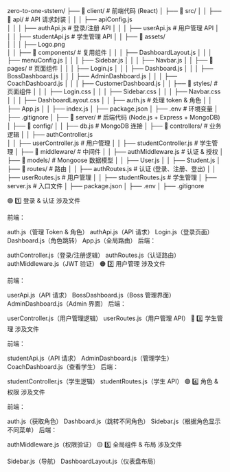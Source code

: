 zero-to-one-ststem/
├── 📂 client/         # 前端代码 (React)
│   ├── 📂 src/
│   │   ├── 📂 api/                 # API 请求封装
│   │   │   ├── apiConfig.js          
│   │   │   ├── authApi.js          # 登录/注册 API
│   │   │   ├── userApi.js          # 用户管理 API
│   │   │   ├── studentApi.js       # 学生管理 API
│   │   ├── 📂 assets/               
│   │   │   ├── Logo.png      
│   │   ├── 📂 components/          # 复用组件
│   │   │   ├── DashboardLayout.js
│   │   │   ├── menuConfig.js
│   │   │   ├── Sidebar.js
│   │   │   ├── Navbar.js
│   │   ├── 📂 pages/               # 页面组件
│   │   │   ├── Login.js
│   │   │   ├── Dashboard.js
│   │   │   ├── BossDashboard.js
│   │   │   ├── AdminDashboard.js
│   │   │   ├── CoachDashboard.js
│   │   │   ├── CustomerDashboard.js
│   │   ├── 📂 styles/               # 页面组件
│   │   │   ├── Login.css
│   │   │   ├── Sidebar.css
│   │   │   ├── Navbar.css
│   │   │   ├── DashboardLayout.css
│   │   ├── auth.js             # 处理 token & 角色
│   │   ├── App.js
│   │   ├── index.js
│   ├── package.json
│   ├── .env                        # 环境变量
│   ├── .gitignore
│
├── 📂 server/         # 后端代码 (Node.js + Express + MongoDB)
│   ├── 📂 config/
│   │   ├── db.js                   # MongoDB 连接
│   ├── 📂 controllers/             # 业务逻辑
│   │   ├── authController.js      
│   │   ├── userController.js       # 用户管理
│   │   ├── studentController.js    # 学生管理
│   ├── 📂 middleware/              # 中间件
│   │   ├── authMiddleware.js       # 认证 & 授权
│   ├── 📂 models/                  # Mongoose 数据模型
│   │   ├── User.js
│   │   ├── Student.js
│   ├── 📂 routes/                  # 路由
│   │   ├── authRoutes.js           # 认证 (登录、注册、登出)
│   │   ├── userRoutes.js           # 用户管理
│   │   ├── studentRoutes.js        # 学生管理
│   ├── server.js                   # 入口文件
│   ├── package.json
│   ├── .env
│   ├── .gitignore

🟢 1️⃣ 登录 & 认证
涉及文件

前端：

auth.js（管理 Token & 角色）
authApi.js（API 请求）
Login.js（登录页面）
Dashboard.js（角色跳转）
App.js（全局路由）
后端：

authController.js（登录/注册逻辑）
authRoutes.js（认证路由）
authMiddleware.js（JWT 验证）
🟠 2️⃣ 用户管理
涉及文件

前端：

userApi.js（API 请求）
BossDashboard.js（Boss 管理界面）
AdminDashboard.js（Admin 界面）
后端：

userController.js（用户管理逻辑）
userRoutes.js（用户管理 API）
🔵 3️⃣ 学生管理
涉及文件

前端：

studentApi.js（API 请求）
AdminDashboard.js（管理学生）
CoachDashboard.js（查看学生）
后端：

studentController.js（学生逻辑）
studentRoutes.js（学生 API）
🟣 4️⃣ 角色 & 权限
涉及文件

前端：

auth.js（获取角色）
Dashboard.js（跳转不同角色）
Sidebar.js（根据角色显示不同菜单）
后端：

authMiddleware.js（权限验证）
🟡 5️⃣ 全局组件 & 布局
涉及文件

Sidebar.js（导航）
DashboardLayout.js（仪表盘布局）